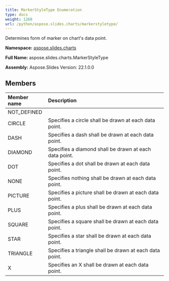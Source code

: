 ```yaml
---
title: MarkerStyleType Enumeration
type: docs
weight: 1260
url: /python/aspose.slides.charts/markerstyletype/
---
```


Determines form of marker on chart's data point.

**Namespace:** [aspose.slides.charts](/python/aspose.slides.charts/)

**Full Name:** aspose.slides.charts.MarkerStyleType

**Assembly:**  Aspose.Slides Version: 22.1.0.0

## **Members**
|**Member name**|**Description**|
| :- | :- |
|NOT_DEFINED||
|CIRCLE|Specifies a circle shall be drawn at each data point.|
|DASH|Specifies a dash shall be drawn at each data point.|
|DIAMOND|Specifies a diamond shall be drawn at each data point.|
|DOT|Specifies a dot shall be drawn at each data point.|
|NONE|Specifies nothing shall be drawn at each data point.|
|PICTURE|Specifies a picture shall be drawn at each data point.|
|PLUS|Specifies a plus shall be drawn at each data point.|
|SQUARE|Specifies a square shall be drawn at each data point.|
|STAR|Specifies a star shall be drawn at each data point.|
|TRIANGLE|Specifies a triangle shall be drawn at each data point.|
|X|Specifies an X shall be drawn at each data point.|
